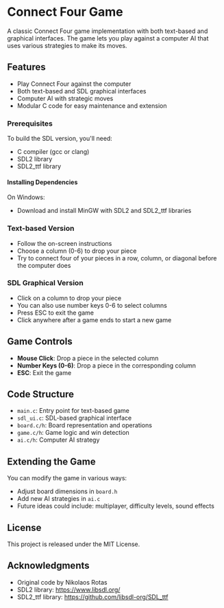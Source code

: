 # Connect Four Game

A classic Connect Four game implementation with both text-based and graphical interfaces. The game lets you play against a computer AI that uses various strategies to make its moves.

## Features

- Play Connect Four against the computer
- Both text-based and SDL graphical interfaces
- Computer AI with strategic moves
- Modular C code for easy maintenance and extension



### Prerequisites

To build the SDL version, you'll need:
- C compiler (gcc or clang)
- SDL2 library
- SDL2_ttf library

#### Installing Dependencies

On Windows:
- Download and install MinGW with SDL2 and SDL2_ttf libraries


### Text-based Version

- Follow the on-screen instructions
- Choose a column (0-6) to drop your piece
- Try to connect four of your pieces in a row, column, or diagonal before the computer does

### SDL Graphical Version

- Click on a column to drop your piece
- You can also use number keys 0-6 to select columns
- Press ESC to exit the game
- Click anywhere after a game ends to start a new game

## Game Controls

- **Mouse Click**: Drop a piece in the selected column
- **Number Keys (0-6)**: Drop a piece in the corresponding column
- **ESC**: Exit the game

## Code Structure

- `main.c`: Entry point for text-based game
- `sdl_ui.c`: SDL-based graphical interface
- `board.c/h`: Board representation and operations
- `game.c/h`: Game logic and win detection
- `ai.c/h`: Computer AI strategy

## Extending the Game

You can modify the game in various ways:
- Adjust board dimensions in `board.h`
- Add new AI strategies in `ai.c`
- Future ideas could include: multiplayer, difficulty levels, sound effects


## License

This project is released under the MIT License.

## Acknowledgments

- Original code by Nikolaos Rotas
- SDL2 library: https://www.libsdl.org/
- SDL2_ttf library: https://github.com/libsdl-org/SDL_ttf
